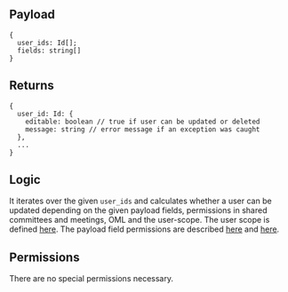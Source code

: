 ## Payload

```
{
  user_ids: Id[];
  fields: string[]
}
```

## Returns

```
{
  user_id: Id: {
    editable: boolean // true if user can be updated or deleted
    message: string // error message if an exception was caught
  },
  ...
}
```

## Logic

It iterates over the given `user_ids` and calculates whether a user can be updated depending on the given payload fields, permissions in shared committees and meetings, OML and the user-scope. The user scope is defined [here](https://github.com/OpenSlides/OpenSlides/wiki/Users#user-scopes). The payload field permissions are described [here](https://github.com/OpenSlides/openslides-backend/blob/main/docs/actions/user.update.md) and [here](https://github.com/OpenSlides/openslides-backend/blob/main/docs/actions/user.create.md).

## Permissions

There are no special permissions necessary.